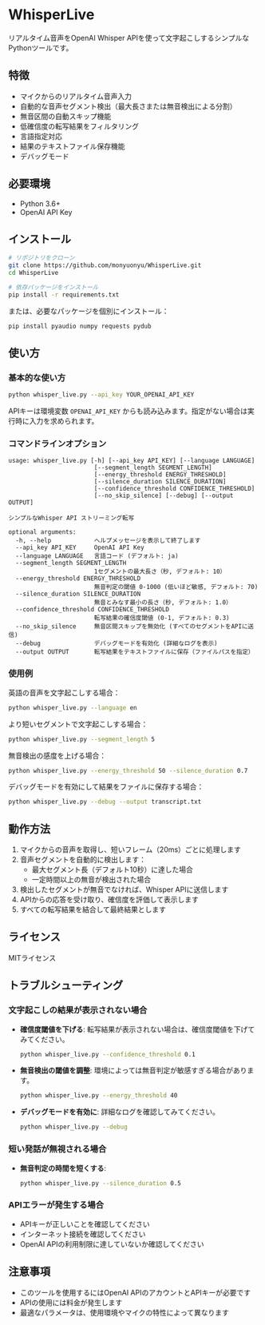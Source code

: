 # WhisperLive

リアルタイム音声をOpenAI Whisper APIを使って文字起こしするシンプルなPythonツールです。

## 特徴

- マイクからのリアルタイム音声入力
- 自動的な音声セグメント検出（最大長さまたは無音検出による分割）
- 無音区間の自動スキップ機能
- 低確信度の転写結果をフィルタリング
- 言語指定対応
- 結果のテキストファイル保存機能
- デバッグモード

## 必要環境

- Python 3.6+
- OpenAI API Key

## インストール

```bash
# リポジトリをクローン
git clone https://github.com/monyuonyu/WhisperLive.git
cd WhisperLive

# 依存パッケージをインストール
pip install -r requirements.txt
```

または、必要なパッケージを個別にインストール：

```bash
pip install pyaudio numpy requests pydub
```

## 使い方

### 基本的な使い方

```bash
python whisper_live.py --api_key YOUR_OPENAI_API_KEY
```

APIキーは環境変数 `OPENAI_API_KEY` からも読み込みます。指定がない場合は実行時に入力を求められます。

### コマンドラインオプション

```
usage: whisper_live.py [-h] [--api_key API_KEY] [--language LANGUAGE]
                        [--segment_length SEGMENT_LENGTH]
                        [--energy_threshold ENERGY_THRESHOLD]
                        [--silence_duration SILENCE_DURATION]
                        [--confidence_threshold CONFIDENCE_THRESHOLD]
                        [--no_skip_silence] [--debug] [--output OUTPUT]

シンプルなWhisper API ストリーミング転写

optional arguments:
  -h, --help            ヘルプメッセージを表示して終了します
  --api_key API_KEY     OpenAI API Key
  --language LANGUAGE   言語コード (デフォルト: ja)
  --segment_length SEGMENT_LENGTH
                        1セグメントの最大長さ（秒, デフォルト: 10）
  --energy_threshold ENERGY_THRESHOLD
                        無音判定の閾値 0-1000 (低いほど敏感, デフォルト: 70)
  --silence_duration SILENCE_DURATION
                        無音とみなす最小の長さ（秒, デフォルト: 1.0）
  --confidence_threshold CONFIDENCE_THRESHOLD
                        転写結果の確信度閾値 (0-1, デフォルト: 0.3)
  --no_skip_silence     無音区間スキップを無効化 (すべてのセグメントをAPIに送信)
  --debug               デバッグモードを有効化 (詳細なログを表示)
  --output OUTPUT       転写結果をテキストファイルに保存（ファイルパスを指定）
```

### 使用例

英語の音声を文字起こしする場合：
```bash
python whisper_live.py --language en
```

より短いセグメントで文字起こしする場合：
```bash
python whisper_live.py --segment_length 5
```

無音検出の感度を上げる場合：
```bash
python whisper_live.py --energy_threshold 50 --silence_duration 0.7
```

デバッグモードを有効にして結果をファイルに保存する場合：
```bash
python whisper_live.py --debug --output transcript.txt
```

## 動作方法

1. マイクからの音声を取得し、短いフレーム（20ms）ごとに処理します
2. 音声セグメントを自動的に検出します：
   - 最大セグメント長（デフォルト10秒）に達した場合
   - 一定時間以上の無音が検出された場合
3. 検出したセグメントが無音でなければ、Whisper APIに送信します
4. APIからの応答を受け取り、確信度を評価して表示します
5. すべての転写結果を結合して最終結果とします

## ライセンス

MITライセンス

## トラブルシューティング

### 文字起こしの結果が表示されない場合

- **確信度閾値を下げる**: 転写結果が表示されない場合は、確信度閾値を下げてみてください。
  ```bash
  python whisper_live.py --confidence_threshold 0.1
  ```

- **無音検出の閾値を調整**: 環境によっては無音判定が敏感すぎる場合があります。
  ```bash
  python whisper_live.py --energy_threshold 40
  ```

- **デバッグモードを有効に**: 詳細なログを確認してみてください。
  ```bash
  python whisper_live.py --debug
  ```

### 短い発話が無視される場合

- **無音判定の時間を短くする**:
  ```bash
  python whisper_live.py --silence_duration 0.5
  ```

### APIエラーが発生する場合

- APIキーが正しいことを確認してください
- インターネット接続を確認してください
- OpenAI APIの利用制限に達していないか確認してください

## 注意事項

- このツールを使用するにはOpenAI APIのアカウントとAPIキーが必要です
- APIの使用には料金が発生します
- 最適なパラメータは、使用環境やマイクの特性によって異なります

